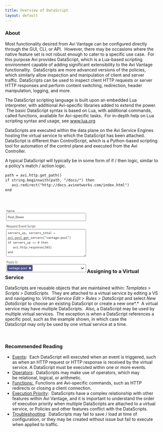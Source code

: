 ```yaml
---
title: Overview of DataScript
layout: default
---
```

### About

Most functionality desired from Avi Vantage can be configured directly through the GUI, CLI, or API.  However, there may be occasions where the native feature set is not robust enough to cater to a specific use case.  For this purpose Avi provides DataScript, which is a Lua-based scripting environment capable of adding significant extensibility to the Avi Vantage functionality.  DataScripts are more advanced versions of the policies, which similarly allow inspection and manipulation of client and server traffic. DataScripts can be used to inspect client HTTP requests or server HTTP responses and perform content switching, redirection, header manipulation, logging, and more.

The DataScript scripting language is built upon an embedded Lua interpreter, with additional Avi-specific libraries added to extend the power.  The basic DataScript syntax is based on Lua, with additional commands, called functions, available for Avi-specific tasks.  For in-depth help on Lua scripting syntax and usage, see <a href="http://www.lua.org">www.lua.org</a>

DataScripts are executed within the data plane on the Avi Service Engines hosting the virtual service to which the DataScript has been attached. DataScript is different than ControlScript, which is a Python-based scripting tool for automation of the control plane and executed from the Avi Controller.

A typical DataScript will typically be in some form of if / then logic, similar to a policy's match / action logic.

<pre><code class="language-lua">path = avi.http.get_path()
if string.beginswith(path, "/docs/") then
   avi.redirect("http://docs.avinetworks.com/index.html")
end</code></pre>  

 

### <img class=" wp-image-802 alignright" src="img/Pool_Down.png" alt="Pool_Down" width="269" height="211">Assigning to a Virtual Service

DataScripts are reusable objects that are maintained within: *Templates > Scripts > DataScripts*.  They are attached to a virtual service by editing a VS and navigating to: *Virtual Service Edit > Rules > DataScript* and select *New DataScript* to choose an existing DataScript or create a new one*.*  A virtual service may have multiple DataScripts.  Also, a DataScript may be used by multiple virtual services.  The exception is when a DataScript references a specific pool, such as the example shown, in which case the DataScript may only be used by one virtual service at a time.

 

### Recommended Reading

* <a href="/docs/16.3/datascript-events/">Events</a>:  Each DataScript will executed when an event is triggered, such as when an HTTP request or HTTP response is received by the virtual service. A DataScript must be executed within one or more events.
* <a href="/docs/16.3/datascript-operators/">Operators</a>:  DataScripts may make use of operators, which may be relational, logical, or arithmetic.
* <a href="/docs/16.3/datascript-functions/">Functions: </a> Functions are Avi-specific commands, such as HTTP redirects or closing a client connection.
* <a href="/docs/16.3/datascript-execution-priority/">Execution Priority</a>:  DataScripts have a complex relationship with other features within Avi Vantage, and it is important to understand the order of execution priority when multiple DataScripts are attached to a virtual service, or Policies and other features conflict with the DataScripts.
* <a href="/docs/16.3/datascript-troubleshooting-rules/">Troubleshooting</a>:  DataScripts may fail to save / load at time of configuration, or they may be created without issue but fail to execute when applied to traffic. 

 

 
